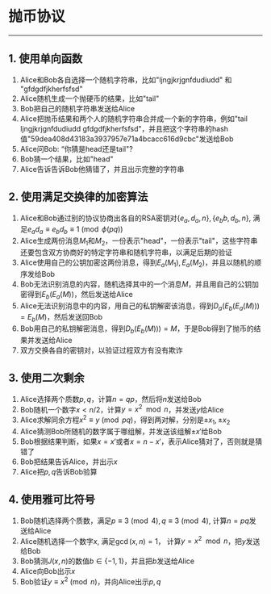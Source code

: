 # 抛币协议
----
## 1. 使用单向函数

1. Alice和Bob各自选择一个随机字符串，比如"ljngjkrjgnfdudiudd" 和 "gfdgdfjkherfsfsd"
2. Alice随机生成一个抛硬币的结果，比如"tail"
3. Bob把自己的随机字符串发送给Alice
4. Alice把抛币结果和两个人的随机字符串合并成一个新的字符串，例如"tail ljngjkrjgnfdudiudd gfdgdfjkherfsfsd"，并且把这个字符串的hash值"59dea408d43183a3937957e71a4bcacc616d9cbc"发送给Bob
5. Alice问Bob: “你猜是head还是tail"?
6. Bob猜一个结果，比如"head"
7. Alice告诉告诉Bob他猜错了，并且出示完整的字符串

## 2. 使用满足交换律的加密算法
1. Alice和Bob通过别的协议协商出各自的RSA密钥对$\{e_a,d_a,n\}, \{e_bb,d_b,n\}$, 满足$e_ad_a\equiv e_bd_b\equiv1\pmod{\phi(pq)}$
2. Alice生成两份消息$M_1$和$M_2$，一份表示"head"，一份表示"tail"，这些字符串还要包含双方协商好的特定字符串和随机字符串，以满足后期的验证
3. Alice使用自己的公钥加密这两份消息，得到$E_a(M_1),E_a(M_2)$，并且以随机的顺序发给Bob
4. Bob无法识别消息的内容，随机选择其中的一个消息$M$，并且用自己的公钥加密得到$E_b(E_a(M))$，然后发送给Alice
5. Alice无法识别消息中的内容，用自己的私钥解密该消息，得到$D_a(E_b(E_a(M)))=E_b(M)$，然后发送回Bob
6. Bob用自己的私钥解密消息，得到$D_b(E_b(M)))=M$，于是Bob得到了抛币的结果并发送给Alice
7. 双方交换各自的密钥对，以验证过程双方有没有欺诈

## 3. 使用二次剩余
1. Alice选择两个质数$p,q$，计算$n=qp$，然后将$n$发送给Bob
2. Bob随机一个数字$x\lt n/2$，计算$y=x^2 \mod n$，并发送$y$给Alice
3. Alice求解同余方程$x^2\equiv y\pmod{pq}$，得到两对解，分别是$\pm x_1, \pm x_2$
4. Alice猜测Bob所随机的数字属于哪组解，并发送该组解$\pm x'$给Bob
5. Bob根据结果判断，如果$x=x'$或者$x=n-x'$，表示Alice猜对了，否则就是猜错了
6. Bob把结果告诉Alice，并出示$x$
7. Alice把$p,q$告诉Bob验算

## 4. 使用雅可比符号
1. Bob随机选择两个质数，满足$p\equiv3\pmod 4, q\equiv 3\pmod 4$, 计算$n=pq$发送给Alice
2. Alice随机选择一个数字$x$, 满足$\gcd(x,n)=1$， 计算$y=x^2 \mod n$，把$y$发送给Bob
3. Bob猜测$J(x,n)$的数值$b\in\{-1,1\}$，并且把$b$发送给Alice
4. Alice向Bob出示$x$
5. Bob验证$y\equiv x^2\pmod{n}$，并向Alice出示$p,q$

